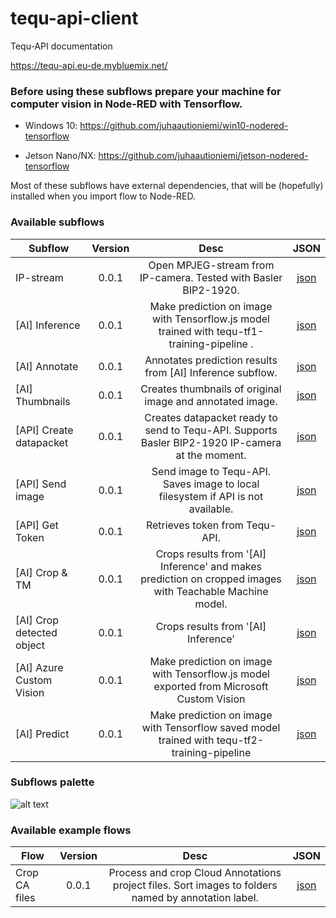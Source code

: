 # tequ-api-client

Tequ-API documentation

https://tequ-api.eu-de.mybluemix.net/


### Before using these subflows prepare your machine for computer vision in Node-RED with Tensorflow.

- Windows 10: https://github.com/juhaautioniemi/win10-nodered-tensorflow

- Jetson Nano/NX: https://github.com/juhaautioniemi/jetson-nodered-tensorflow

Most of these subflows have external dependencies, that will be (hopefully) installed when you import flow to Node-RED.

### Available subflows

| Subflow                   | Version         | Desc | JSON |
| --------------------------|:---------------:| :-------------:| :-------------:|
| IP-stream                 | 0.0.1           | Open MPJEG-stream from IP-camera. Tested with Basler BIP2-1920. | <a href="subflows/ip-camera.json">json</a> |
| [AI] Inference            | 0.0.1	          | Make prediction on image with Tensorflow.js model trained with tequ-tf1-training-pipeline . | <a href="subflows/ai-inference.json">json</a> |
| [AI] Annotate	            | 0.0.1           | Annotates prediction results from [AI] Inference subflow. | <a href="subflows/ai-annotate.json">json</a> |
| [AI] Thumbnails           | 0.0.1           | Creates thumbnails of original image and annotated image. | <a href="subflows/ai-thumbnails.json">json</a> |
| [API] Create datapacket   | 0.0.1           | Creates datapacket ready to send to Tequ-API. Supports Basler BIP2-1920 IP-camera at the moment. | <a href="subflows/api-create-datapacket.json">json</a> |
| [API] Send image          | 0.0.1           | Send image to Tequ-API. Saves image to local filesystem if API is not available. | <a href="subflows/api-send-image.json">json</a> |
| [API] Get Token           | 0.0.1           | Retrieves token from Tequ-API. | <a href="subflows/api-get-token.json">json</a> |
| [AI] Crop & TM            | 0.0.1           | Crops results from '[AI] Inference' and makes prediction on cropped images with Teachable Machine model. | <a href="subflows/ai-crop-tm.json">json</a> |
| [AI] Crop detected object | 0.0.1           | Crops results from '[AI] Inference' | <a href="subflows/ai-crop-detected-object.json">json</a> |
| [AI] Azure Custom Vision  | 0.0.1           | Make prediction on image with Tensorflow.js model exported from Microsoft Custom Vision | <a href="subflows/ai-azure-custom-vision.json">json</a> |
| [AI] Predict  | 0.0.1           | Make prediction on image with Tensorflow saved model trained with tequ-tf2-training-pipeline | <a href="subflows/ai-predict.json">json</a> |

### Subflows palette

![alt text](
https://github.com/juhaautioniemi/tequ-api-client/blob/master/images/subflows.JPG "Subflows")

### Available example flows

| Flow                      | Version         | Desc           | JSON           |
| --------------------------|:---------------:| :-------------:| :-------------:|
| Crop CA files             | 0.0.1           | Process and crop Cloud Annotations project files. Sort images to folders named by annotation label. | <a href="flows/crop-ca.json">json</a> |
